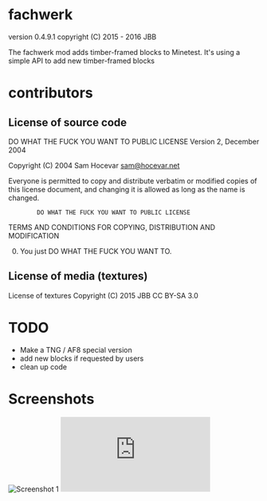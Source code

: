 # fachwerk
version 0.4.9.1
copyright (C) 2015 - 2016 JBB

The fachwerk mod adds timber-framed blocks to Minetest.
It's using a simple API to add new timber-framed blocks

# contributors
License of source code
----------------------
 
 DO WHAT THE FUCK YOU WANT TO PUBLIC LICENSE 
                    Version 2, December 2004 

 Copyright (C) 2004 Sam Hocevar <sam@hocevar.net> 

 Everyone is permitted to copy and distribute verbatim or modified 
 copies of this license document, and changing it is allowed as long 
 as the name is changed. 

            DO WHAT THE FUCK YOU WANT TO PUBLIC LICENSE 
   TERMS AND CONDITIONS FOR COPYING, DISTRIBUTION AND MODIFICATION 

  0. You just DO WHAT THE FUCK YOU WANT TO.


License of media (textures)
--------------------------------------

License of textures
Copyright (C) 2015 JBB CC BY-SA 3.0

# TODO
- Make a TNG / AF8 special version
- add new blocks if requested by users
- clean up code

# Screenshots
![Screenshot 1](http://i.imgur.com/JMegjRt.jpg)
![Screenshot 2](https://forum.minetest.net/download/file.php?mode=view&id=2575 "screenshot by sokomine")
